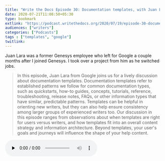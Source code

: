 ```yaml
---
title: "Write the Docs Episode 30: Documentation templates, with Juan Lara"
date: 2020-07-21T11:08:50+05:30
type: bookmark
extlink: "https://podcast.writethedocs.org/2020/07/19/episode-30-documentation-templates/"
audiences: ["writers"]
categories: ["Podcasts"]
tags : ["templates", "google"]
twitlink: 
---
```


Juan Lara was a former Genesys employee who left for Google a couple months after I joined Genesys. I took over a project from him as he switched jobs. 


> In this episode, Juan Lara from Google joins us for a lively discussion about documentation templates. Documentation templates refer to established patterns we follow for common documentation types, such as quickstarts, how-to guides, concepts, tutorials, reference, troubleshooting, release notes, FAQs, or other information types that have similar, predictable patterns. Templates can be helpful in orienting new writers, but they can also help ensure consistency among larger groups of experienced writers too. Our discussion in this episode ranges from observations about when templates are right for users versus writers, and how templates fit into an overall content strategy and information architecture. Beyond templates, your user's goals and journeys will influence the shape of your help content.

<p><audio class="u-audio center" src="https://dts.podtrac.com/redirect.mp3/s3.us-west-1.wasabisys.com/writethedocs-podcast/episode30_documentation_templates.mp3" controls preload=none ><a href="https://dts.podtrac.com/redirect.mp3/s3.us-west-1.wasabisys.com/writethedocs-podcast/episode30_documentation_templates.mp3">audio</a></audio>

